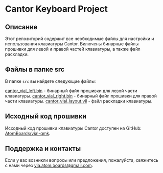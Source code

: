 # Cantor Keyboard Project

## Описание
Этот репозиторий содержит все необходимые файлы для настройки и использования клавиатуры Cantor. Включены бинарные файлы прошивки для левой и правой частей клавиатуры, а также файл раскладки.

## Файлы в папке src
В папке `src` вы найдете следующие файлы:

[cantor_vial_left.bin](https://github.com/AtomBoards/cantor/blob/main/src/cantor_vial_left.bin) - бинарный файл прошивки для левой части клавиатуры.
[cantor_vial_right.bin](https://github.com/AtomBoards/cantor/blob/main/src/cantor_vial_right.bin) - бинарный файл прошивки для правой части клавиатуры.
[cantor_vial_layout.vil](https://github.com/AtomBoards/cantor/blob/main/src/cantor_vial_layout.vil) - файл раскладки клавиатуры.

## Исходный код прошивки
Исходный код прошивки клавиатуры Cantor доступен на GitHub: [AtomBoards/vial-qmk](https://github.com/AtomBoards/vial-qmk/tree/vial/keyboards/cantor).

## Поддержка и контакты
Если у вас возникли вопросы или предложения, пожалуйста, свяжитесь с нами через via.atom.boards@gmail.com.